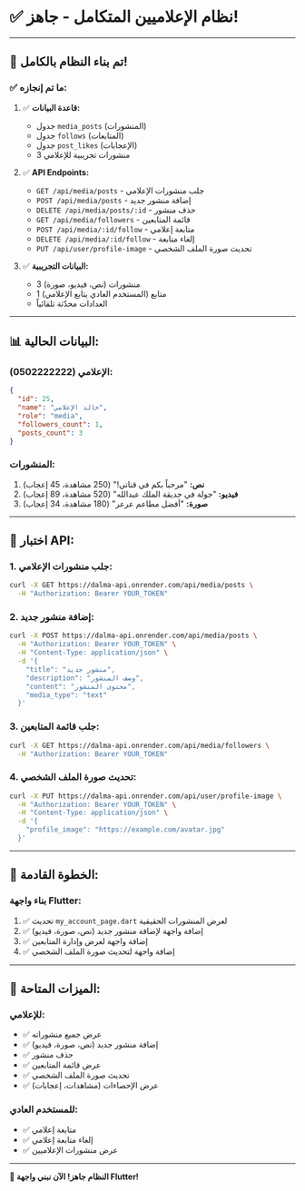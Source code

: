 # ✅ **نظام الإعلاميين المتكامل - جاهز!**

---

## 🎉 **تم بناء النظام بالكامل!**

### ✅ **ما تم إنجازه:**

1. ✅ **قاعدة البيانات:**
   - جدول `media_posts` (المنشورات)
   - جدول `follows` (المتابعات)
   - جدول `post_likes` (الإعجابات)
   - 3 منشورات تجريبية للإعلامي

2. ✅ **API Endpoints:**
   - `GET /api/media/posts` - جلب منشورات الإعلامي
   - `POST /api/media/posts` - إضافة منشور جديد
   - `DELETE /api/media/posts/:id` - حذف منشور
   - `GET /api/media/followers` - قائمة المتابعين
   - `POST /api/media/:id/follow` - متابعة إعلامي
   - `DELETE /api/media/:id/follow` - إلغاء متابعة
   - `PUT /api/user/profile-image` - تحديث صورة الملف الشخصي

3. ✅ **البيانات التجريبية:**
   - 3 منشورات (نص، فيديو، صورة)
   - 1 متابع (المستخدم العادي يتابع الإعلامي)
   - العدادات محدّثة تلقائياً

---

## 📊 **البيانات الحالية:**

### **الإعلامي (0502222222):**
```json
{
  "id": 25,
  "name": "خالد الإعلامي",
  "role": "media",
  "followers_count": 1,
  "posts_count": 3
}
```

### **المنشورات:**
1. **نص:** "مرحباً بكم في قناتي!" (250 مشاهدة، 45 إعجاب)
2. **فيديو:** "جولة في حديقة الملك عبدالله" (520 مشاهدة، 89 إعجاب)
3. **صورة:** "أفضل مطاعم عرعر" (180 مشاهدة، 34 إعجاب)

---

## 🧪 **اختبار API:**

### **1. جلب منشورات الإعلامي:**
```bash
curl -X GET https://dalma-api.onrender.com/api/media/posts \
  -H "Authorization: Bearer YOUR_TOKEN"
```

### **2. إضافة منشور جديد:**
```bash
curl -X POST https://dalma-api.onrender.com/api/media/posts \
  -H "Authorization: Bearer YOUR_TOKEN" \
  -H "Content-Type: application/json" \
  -d '{
    "title": "منشور جديد",
    "description": "وصف المنشور",
    "content": "محتوى المنشور",
    "media_type": "text"
  }'
```

### **3. جلب قائمة المتابعين:**
```bash
curl -X GET https://dalma-api.onrender.com/api/media/followers \
  -H "Authorization: Bearer YOUR_TOKEN"
```

### **4. تحديث صورة الملف الشخصي:**
```bash
curl -X PUT https://dalma-api.onrender.com/api/user/profile-image \
  -H "Authorization: Bearer YOUR_TOKEN" \
  -H "Content-Type: application/json" \
  -d '{
    "profile_image": "https://example.com/avatar.jpg"
  }'
```

---

## 📱 **الخطوة القادمة:**

### **بناء واجهة Flutter:**

1. ✅ تحديث `my_account_page.dart` لعرض المنشورات الحقيقية
2. ✅ إضافة واجهة لإضافة منشور جديد (نص، صورة، فيديو)
3. ✅ إضافة واجهة لعرض وإدارة المتابعين
4. ✅ إضافة واجهة لتحديث صورة الملف الشخصي

---

## 🎯 **الميزات المتاحة:**

### **للإعلامي:**
- ✅ عرض جميع منشوراته
- ✅ إضافة منشور جديد (نص، صورة، فيديو)
- ✅ حذف منشور
- ✅ عرض قائمة المتابعين
- ✅ تحديث صورة الملف الشخصي
- ✅ عرض الإحصاءات (مشاهدات، إعجابات)

### **للمستخدم العادي:**
- ✅ متابعة إعلامي
- ✅ إلغاء متابعة إعلامي
- ✅ عرض منشورات الإعلاميين

---

**🚀 النظام جاهز! الآن نبني واجهة Flutter!**

